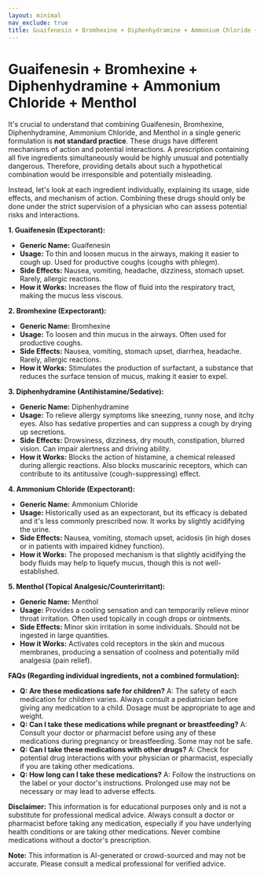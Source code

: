 ```yaml
---
layout: minimal
nav_exclude: true
title: Guaifenesin + Bromhexine + Diphenhydramine + Ammonium Chloride + Menthol
---
```


# Guaifenesin + Bromhexine + Diphenhydramine + Ammonium Chloride + Menthol

It's crucial to understand that combining Guaifenesin, Bromhexine, Diphenhydramine, Ammonium Chloride, and Menthol in a single generic formulation is **not standard practice**.  These drugs have different mechanisms of action and potential interactions. A prescription containing all five ingredients simultaneously would be highly unusual and potentially dangerous.  Therefore, providing details about such a hypothetical combination would be irresponsible and potentially misleading.

Instead, let's look at each ingredient individually, explaining its usage, side effects, and mechanism of action.  Combining these drugs should only be done under the strict supervision of a physician who can assess potential risks and interactions.

**1. Guaifenesin (Expectorant):**

* **Generic Name:** Guaifenesin
* **Usage:** To thin and loosen mucus in the airways, making it easier to cough up.  Used for productive coughs (coughs with phlegm).
* **Side Effects:** Nausea, vomiting, headache, dizziness, stomach upset.  Rarely, allergic reactions.
* **How it Works:** Increases the flow of fluid into the respiratory tract, making the mucus less viscous.

**2. Bromhexine (Expectorant):**

* **Generic Name:** Bromhexine
* **Usage:** To loosen and thin mucus in the airways.  Often used for productive coughs.
* **Side Effects:** Nausea, vomiting, stomach upset, diarrhea, headache.  Rarely, allergic reactions.
* **How it Works:** Stimulates the production of surfactant, a substance that reduces the surface tension of mucus, making it easier to expel.

**3. Diphenhydramine (Antihistamine/Sedative):**

* **Generic Name:** Diphenhydramine
* **Usage:** To relieve allergy symptoms like sneezing, runny nose, and itchy eyes.  Also has sedative properties and can suppress a cough by drying up secretions.
* **Side Effects:** Drowsiness, dizziness, dry mouth, constipation, blurred vision.  Can impair alertness and driving ability.
* **How it Works:** Blocks the action of histamine, a chemical released during allergic reactions. Also blocks muscarinic receptors, which can contribute to its antitussive (cough-suppressing) effect.

**4. Ammonium Chloride (Expectorant):**

* **Generic Name:** Ammonium Chloride
* **Usage:**  Historically used as an expectorant, but its efficacy is debated and it's less commonly prescribed now.  It works by slightly acidifying the urine.
* **Side Effects:**  Nausea, vomiting, stomach upset, acidosis (in high doses or in patients with impaired kidney function).
* **How it Works:**  The proposed mechanism is that slightly acidifying the body fluids may help to liquefy mucus, though this is not well-established.


**5. Menthol (Topical Analgesic/Counterirritant):**

* **Generic Name:** Menthol
* **Usage:**  Provides a cooling sensation and can temporarily relieve minor throat irritation.  Often used topically in cough drops or ointments.
* **Side Effects:**  Minor skin irritation in some individuals.  Should not be ingested in large quantities.
* **How it Works:**  Activates cold receptors in the skin and mucous membranes, producing a sensation of coolness and potentially mild analgesia (pain relief).


**FAQs (Regarding individual ingredients, not a combined formulation):**

* **Q: Are these medications safe for children?** A:  The safety of each medication for children varies. Always consult a pediatrician before giving any medication to a child.  Dosage must be appropriate to age and weight.
* **Q: Can I take these medications while pregnant or breastfeeding?** A: Consult your doctor or pharmacist before using any of these medications during pregnancy or breastfeeding.  Some may not be safe.
* **Q: Can I take these medications with other drugs?** A:  Check for potential drug interactions with your physician or pharmacist, especially if you are taking other medications.
* **Q: How long can I take these medications?** A: Follow the instructions on the label or your doctor's instructions.  Prolonged use may not be necessary or may lead to adverse effects.


**Disclaimer:** This information is for educational purposes only and is not a substitute for professional medical advice.  Always consult a doctor or pharmacist before taking any medication, especially if you have underlying health conditions or are taking other medications.  Never combine medications without a doctor's prescription.


**Note:** This information is AI-generated or crowd-sourced and may not be accurate. Please consult a medical professional for verified advice.